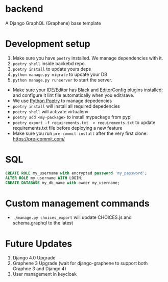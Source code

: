 # backend
A Django GraphQL (Graphene) base template

# Development setup

1. Make sure you have `poetry` installed. We manage dependencies with it.
2. `poetry shell` inside backebd repo.
3. `poetry install` to update yours deps
4. `python manage.py migrate` to update your DB
5. `python manage.py runserver` to start the server.

* Make sure your IDE/Editor has [Black](https://black.readthedocs.io/en/stable/editor_integration.html) and [EditorConfig](https://editorconfig.org/#pre-installed) plugins installed; and configure it lint file automatically when you edit/save.
* We use [Python Poetry](https://python-poetry.org) to manage depedencies
* `poetry install` will install all required depedencies
* `poetry shell` will activate virtualenv
* `poetry add <my-package>` to install mypackage from pypi
* `poetry export -f requirements.txt  > requirements.txt` to update requirements.txt file before deploying a new feature
* Make sure you run `pre-commit install` after the very first clone: https://pre-commit.com/

# SQL
```sql
CREATE ROLE my_username with encrypted password 'my_password';
ALTER ROLE my_username WITH LOGIN;
CREATE DATABASE my_db_name with owner my_username;
```
# Custom management commands

* `./manage.py choices_export` will update CHOICES.js and schema.graphql to the latest

# Future Updates
1. Django 4.0 Upgrade
2. Graphene 3 Upgrade (wait for django-graphene to support both Graphne 3 and Django 4)
3. User management in keycloak
